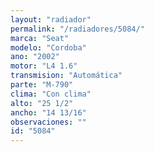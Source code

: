 ```yaml
---
layout: "radiador"
permalink: "/radiadores/5084/"
marca: "Seat"
modelo: "Cordoba"
ano: "2002"
motor: "L4 1.6"
transmision: "Automática"
parte: "M-790"
clima: "Con clima"
alto: "25 1/2"
ancho: "14 13/16"
observaciones: ""
id: "5084"
---
```


